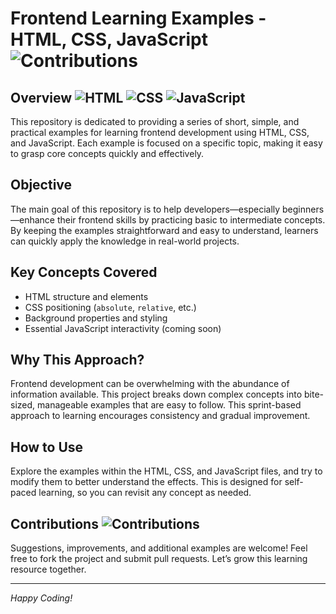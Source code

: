 # Frontend Learning Examples - HTML, CSS, JavaScript ![Contributions](https://img.shields.io/badge/contributions-welcome-brightgreen)



## Overview ![HTML](https://img.shields.io/badge/html-5-orange) ![CSS](https://img.shields.io/badge/css-3-blue) ![JavaScript](https://img.shields.io/badge/javascript-ES6-yellow)
This repository is dedicated to providing a series of short, simple, and practical examples for learning frontend development using HTML, CSS, and JavaScript. Each example is focused on a specific topic, making it easy to grasp core concepts quickly and effectively.

## Objective
The main goal of this repository is to help developers—especially beginners—enhance their frontend skills by practicing basic to intermediate concepts. By keeping the examples straightforward and easy to understand, learners can quickly apply the knowledge in real-world projects.

## Key Concepts Covered
- HTML structure and elements
- CSS positioning (`absolute`, `relative`, etc.)
- Background properties and styling
- Essential JavaScript interactivity (coming soon)

## Why This Approach?
Frontend development can be overwhelming with the abundance of information available. This project breaks down complex concepts into bite-sized, manageable examples that are easy to follow. This sprint-based approach to learning encourages consistency and gradual improvement.

## How to Use
Explore the examples within the HTML, CSS, and JavaScript files, and try to modify them to better understand the effects. This is designed for self-paced learning, so you can revisit any concept as needed.

## Contributions ![Contributions](https://img.shields.io/badge/contributions-welcome-brightgreen)
Suggestions, improvements, and additional examples are welcome! Feel free to fork the project and submit pull requests. Let’s grow this learning resource together.

---

*Happy Coding!*
